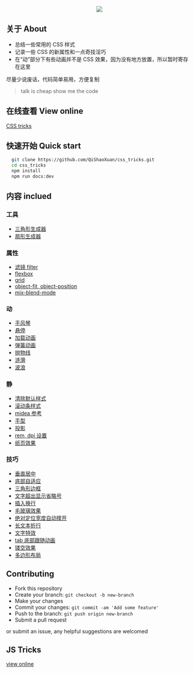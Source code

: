 <div align="center"><img src="https://raw.githubusercontent.com/QiShaoXuan/css_tricks/master/logo.png"></div>

## 关于 About

- 总结一些常用的 CSS 样式
- 记录一些 CSS 的新属性和一点奇技淫巧
- 在“动”部分下有些动画并不是 CSS 效果，因为没有地方放置，所以暂时寄存在这里

尽量少说废话，代码简单易用，方便复制

> talk is cheap show me the code

## 在线查看 View online

<a href="https://qishaoxuan.github.io/css_tricks/" target="_blank">CSS tricks</a>

## 快速开始 Quick start

```bash
  git clone https://github.com/QiShaoXuan/css_tricks.git
  cd css_tricks
  npm install
  npm run docs:dev
```

## 内容 inclued

### 工具

- <a href="https://qishaoxuan.github.io/css_tricks/createTriangle">三角形生成器</a>
- <a href="https://qishaoxuan.github.io/css_tricks/sector">扇形生成器</a>

### 属性

- <a href="https://qishaoxuan.github.io/css_tricks/filter">滤镜 filter</a>
- <a href="https://qishaoxuan.github.io/css_tricks/flexbox">flexbox</a>
- <a href="https://qishaoxuan.github.io/css_tricks/grid">grid</a>
- <a href="https://qishaoxuan.github.io/css_tricks/object">object-fit, object-position</a>
- <a href="https://qishaoxuan.github.io/css_tricks/mixBlendMode">mix-blend-mode</a>

### 动

- <a href="https://qishaoxuan.github.io/css_tricks/accordion">手风琴</a>
- <a href="https://qishaoxuan.github.io/css_tricks/hover">悬停</a>
- <a href="https://qishaoxuan.github.io/css_tricks/loading">加载动画</a>
- <a href="https://qishaoxuan.github.io/css_tricks/spring">弹簧动画</a>
- <a href="https://qishaoxuan.github.io/css_tricks/parabola">抛物线</a>
- <a href="https://qishaoxuan.github.io/css_tricks/ripple">涟漪</a>
- <a href="https://qishaoxuan.github.io/css_tricks/wave">波浪</a>

### 静

- <a href="https://qishaoxuan.github.io/css_tricks/reset">清除默认样式</a>
- <a href="https://qishaoxuan.github.io/css_tricks/scrollTemp">滚动条样式</a>
- <a href="https://qishaoxuan.github.io/css_tricks/mdedia">midea 参考</a>
- <a href="https://qishaoxuan.github.io/css_tricks/cursor">手型</a>
- <a href="https://qishaoxuan.github.io/css_tricks/shadow">投影</a>
- <a href="https://qishaoxuan.github.io/css_tricks/remDpi">rem, dpi 设置</a>
- <a href="https://qishaoxuan.github.io/css_tricks/paper">纸页效果</a>

### 技巧

- <a href="https://qishaoxuan.github.io/css_tricks/verticalMiddle">垂直居中</a>
- <a href="https://qishaoxuan.github.io/css_tricks/bottom">底部自适应</a>
- <a href="https://qishaoxuan.github.io/css_tricks/triangle">三角形边框</a>
- <a href="https://qishaoxuan.github.io/css_tricks/ellipsis">文字超出显示省略号</a>
- <a href="https://qishaoxuan.github.io/css_tricks/lineBreak">插入换行</a>
- <a href="https://qishaoxuan.github.io/css_tricks/glass">毛玻璃效果</a>
- <a href="https://qishaoxuan.github.io/css_tricks/positionWidth">绝对定位宽度自动撑开</a>
- <a href="https://qishaoxuan.github.io/css_tricks/longText">长文本折行</a>
- <a href="https://qishaoxuan.github.io/css_tricks/textShadow">文字特效</a>
- <a href="https://qishaoxuan.github.io/css_tricks/tab">tab 底部跟随动画</a>
- <a href="https://qishaoxuan.github.io/css_tricks/hollowOut">镂空效果</a>
- <a href="https://qishaoxuan.github.io/css_tricks/polygonLayout">多边形布局</a>

## Contributing

- Fork this repository
- Create your branch: `git checkout -b new-branch`
- Make your changes
- Commit your changes: `git commit -am 'Add some feature'`
- Push to the branch: `git push origin new-branch`
- Submit a pull request

or submit an issue, any helpful suggestions are welcomed

## JS Tricks
<a href="https://qishaoxuan.github.io/js_tricks/" target="_blank">view online</a>

